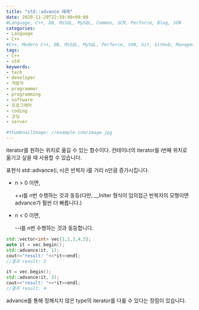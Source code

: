 ```yaml
---
title: "std::advance 예제"
date: 2020-11-29T22:59:40+09:00
#Language, C++, DB, MsSQL, MySQL, Common, SCM, Perforce, Blog, SVN
categories:
- Language
- C++
#C++, Modern C++, DB, MsSQL, MySQL, Perforce, SVN, Git, GitHub, Management, Blog, Hugo, Architecture
tags:
- C++
- std
keywords:
- tech
- developer
- 개발자
- programmer
- programming
- software
- 프로그래머
- coding
- 코딩
- server

#thumbnailImage: //example.com/image.jpg
---
```


iterator를 원하는 위치로 옮길 수 있는 함수이다. 컨테이너의 iterator를 i번째 위치로 옮기고 싶을 때 사용할 수 있습니다.

표현식 std::advance(i, n)은 반복자 i를 거리 n만큼 증가시킵니다.

- n > 0 이면,

  ++i를 n번 수행하는 것과 동등(다만, __InIter 형식이 임의접근 반복자의 모형이면 advance가 훨씬 더 빠릅니다.)

- n < 0 이면,

  --i를 n번 수행하는 것과 동등합니다.

<!--more-->

```C++
std::vector<int> vec{1,2,3,4,5};
auto it = vec.begin();
std::advance(it, 1);
cout<<"result: "<<*it<<endl;
//결과 result: 2

it = vec.begin();
std::advance(it, 3);
cout<<"result: "<<*it<<endl;
//결과 result: 4
```

advance를 통해 정해지지 않은 type의 iterator를 다룰 수 있다는 장점이 있습니다.